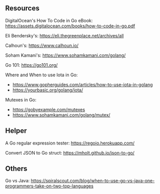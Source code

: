 ## Resources

DigitalOcean's How To Code in Go eBook:
https://assets.digitalocean.com/books/how-to-code-in-go.pdf

Eli Bendersky's:
https://eli.thegreenplace.net/archives/all

Calhoun's:
https://www.calhoun.io/

Soham Kamani's:
https://www.sohamkamani.com/golang/

Go 101:
https://go101.org/

Where and When to use Iota in Go:
- https://www.gopherguides.com/articles/how-to-use-iota-in-golang
- https://yourbasic.org/golang/iota/

Mutexes in Go:
- https://gobyexample.com/mutexes
- https://www.sohamkamani.com/golang/mutex/

## Helper

A Go regular expression tester:
https://regoio.herokuapp.com/

Convert JSON to Go struct:
https://mholt.github.io/json-to-go/

## Others

Go vs Java:
https://spiralscout.com/blog/when-to-use-go-vs-java-one-programmers-take-on-two-top-languages


